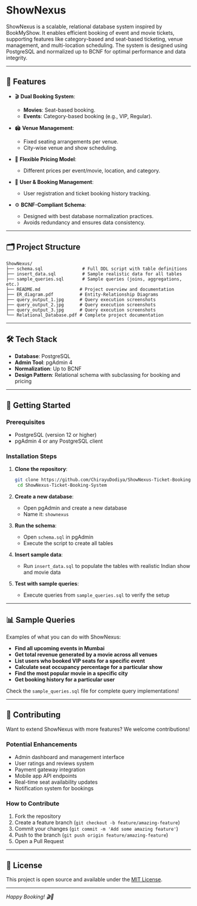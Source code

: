 # ShowNexus

ShowNexus is a scalable, relational database system inspired by BookMyShow. It enables efficient booking of event and movie tickets, supporting features like category-based and seat-based ticketing, venue management, and multi-location scheduling. The system is designed using PostgreSQL and normalized up to BCNF for optimal performance and data integrity.

---

## 📌 Features

- 🎬 **Dual Booking System**:
  - **Movies**: Seat-based booking.
  - **Events**: Category-based booking (e.g., VIP, Regular).
  
- 🏟️ **Venue Management**:
  - Fixed seating arrangements per venue.
  - City-wise venue and show scheduling.
  
- 🎫 **Flexible Pricing Model**:
  - Different prices per event/movie, location, and category.
  
- 👤 **User & Booking Management**:
  - User registration and ticket booking history tracking.

- ⚙️ **BCNF-Compliant Schema**:
  - Designed with best database normalization practices.
  - Avoids redundancy and ensures data consistency.

---

## 🗂️ Project Structure

```
ShowNexus/
├── schema.sql               # Full DDL script with table definitions
├── insert_data.sql          # Sample realistic data for all tables
├── sample_queries.sql       # Sample queries (joins, aggregations, etc.)
├── README.md               # Project overview and documentation
├── ER_diagram.pdf          # Entity-Relationship Diagrams
├── query_output_1.jpg      # Query execution screenshots
├── query_output_2.jpg      # Query execution screenshots
├── query_output_3.jpg      # Query execution screenshots
└── Relational_Database.pdf # Complete project documentation
```

---

## 🛠️ Tech Stack

- **Database**: PostgreSQL
- **Admin Tool**: pgAdmin 4
- **Normalization**: Up to BCNF
- **Design Pattern**: Relational schema with subclassing for booking and pricing

---

## 🚀 Getting Started

### Prerequisites
- PostgreSQL (version 12 or higher)
- pgAdmin 4 or any PostgreSQL client

### Installation Steps

1. **Clone the repository**:
   ```bash
   git clone https://github.com/ChirayuDodiya/ShowNexus-Ticket-Booking-System.git
    cd ShowNexus-Ticket-Booking-System
   ```

2. **Create a new database**:
   - Open pgAdmin and create a new database
   - Name it: `shownexus`

3. **Run the schema**:
   - Open `schema.sql` in pgAdmin
   - Execute the script to create all tables

4. **Insert sample data**:
   - Run `insert_data.sql` to populate the tables with realistic Indian show and movie data

5. **Test with sample queries**:
   - Execute queries from `sample_queries.sql` to verify the setup

---

## 📊 Sample Queries

Examples of what you can do with ShowNexus:

- **Find all upcoming events in Mumbai**
- **Get total revenue generated by a movie across all venues**
- **List users who booked VIP seats for a specific event**
- **Calculate seat occupancy percentage for a particular show**
- **Find the most popular movie in a specific city**
- **Get booking history for a particular user**

Check the `sample_queries.sql` file for complete query implementations!

---

## 🤝 Contributing

Want to extend ShowNexus with more features? We welcome contributions!

### Potential Enhancements
- Admin dashboard and management interface
- User ratings and reviews system
- Payment gateway integration
- Mobile app API endpoints
- Real-time seat availability updates
- Notification system for bookings

### How to Contribute
1. Fork the repository
2. Create a feature branch (`git checkout -b feature/amazing-feature`)
3. Commit your changes (`git commit -m 'Add some amazing feature'`)
4. Push to the branch (`git push origin feature/amazing-feature`)
5. Open a Pull Request

---

## 📄 License

This project is open source and available under the [MIT License](LICENSE).

---
*Happy Booking! 🎬🎪*
